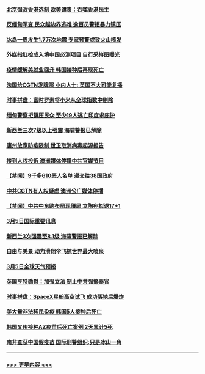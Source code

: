 #### [北京强改香港选制 欧美谴责：吞噬香港民主](../pages/prog202/a103068085.md?t=03061801) 
#### [反缅甸军变 民众越边界逃难 逾百员警拒暴力镇压](../pages/prog202/a103067999.md?t=03061801) 
#### [冰岛一周发生1.7万次地震 专家预警或致火山喷发](../pages/prog202/a103067530.md?t=03061801) 
#### [外媒指肛检成入境中国必测项目 自行采样图曝光](../pages/prog202/a103067771.md?t=03061801) 
#### [疫情缓解美就业回升 韩国接种后再现死亡](../pages/prog202/a103067832.md?t=03061801) 
#### [法国给CGTN发牌照 业内人士: 英国不大可能复播](../pages/prog202/a103067751.md?t=03061801) 
#### [时事拼盘：富时罗素将小米从全球指数中剔除](../pages/prog202/a103067788.md?t=03061801) 
#### [缅甸警察拒镇压民众 至少19人逃亡印度求庇护](../pages/prog202/a103067718.md?t=03061801) 
#### [新西兰三次7级以上强震 海啸警报已解除](../pages/prog202/a103067639.md?t=03061801) 
#### [康州放宽防疫限制 世卫取消病毒起源报告](../pages/prog202/a103067627.md?t=03061801) 
#### [接到人权投诉 澳洲媒体停播中共官媒节目](../pages/prog202/a103067525.md?t=03061801) 
#### [【禁闻】9千多610恶人名单 递交给38国政府](../pages/prog202/a103067593.md?t=03061801) 
#### [中共CGTN有人权疑虑 澳洲公广媒体停播](../pages/prog202/a103067601.md?t=03061801) 
#### [【禁闻】中共中东欧布局现僵局 立陶宛拟退17+1](../pages/prog202/a103067543.md?t=03061801) 
#### [3月5日国际重要讯息](../pages/prog202/a103067377.md?t=03061801) 
#### [新西兰3次强震至8.1级 海啸警报已解除](../pages/prog202/a103067178.md?t=03061801) 
#### [自由与美景 动力滑翔伞飞掠世界最大喷泉](../pages/prog202/a103067169.md?t=03061801) 
#### [3月5日全球天气预报](../pages/prog202/a103067106.md?t=03061801) 
#### [英国亨特勋爵：加强立法 制止中共强摘器官](../pages/prog202/a103067101.md?t=03061801) 
#### [时事拼盘：SpaceX星船高空试飞 成功落地后爆炸](../pages/prog202/a103067089.md?t=03061801) 
#### [美大量非法移民染疫 韩国5人接种后死亡](../pages/prog202/a103067072.md?t=03061801) 
#### [韩国又传接种AZ疫苗后死亡案例 2天累计5死](../pages/prog202/a103067040.md?t=03061801) 
#### [南非查获中国假疫苗 国际刑警组织:只是冰山一角](../pages/prog202/a103067025.md?t=03061801) 

----
#### [ >>> 更早内容 <<< ](../indexes/prog202-earlier.md)
